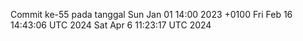 Commit ke-55 pada tanggal Sun Jan 01 14:00 2023 +0100
Fri Feb 16 14:43:06 UTC 2024
Sat Apr  6 11:23:17 UTC 2024
